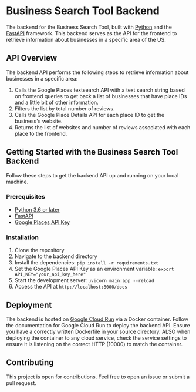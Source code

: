 # Business Search Tool Backend

The backend for the Business Search Tool, built with [Python](https://www.python.org/) and the [FastAPI](https://fastapi.tiangolo.com/) framework. This backend serves as the API for the frontend to retrieve information about businesses in a specific area of the US.

## API Overview

The backend API performs the following steps to retrieve information about businesses in a specific area:

1. Calls the Google Places textsearch API with a text search string based on frontend queries to get back a list of businesses that have place IDs and a little bit of other information.
2. Filters the list by total number of reviews.
3. Calls the Google Place Details API for each place ID to get the business's website.
4. Returns the list of websites and number of reviews associated with each place to the frontend.

## Getting Started with the Business Search Tool Backend

Follow these steps to get the backend API up and running on your local machine.

### Prerequisites

- [Python 3.6 or later](https://www.python.org/downloads/)
- [FastAPI](https://fastapi.tiangolo.com/)
- [Google Places API Key](https://developers.google.com/maps/gmp-get-started#create-project)

### Installation

1. Clone the repository
2. Navigate to the backend directory
3. Install the dependencies: `pip install -r requirements.txt`
4. Set the Google Places API Key as an environment variable: `export API_KEY="your_api_key_here"`
5. Start the development server: `uvicorn main:app --reload`
6. Access the API at `http://localhost:8000/docs`

## Deployment

The backend is hosted on [Google Cloud Run](https://cloud.google.com/run) via a Docker container. Follow the documentation for Google Cloud Run to deploy the backend API. Ensure you have a correctly written Dockerfile in your source directory. ALSO when deploying the container to any cloud service, check the service settings to ensure it is listening on the correct HTTP (10000) to match the container.

## Contributing

This project is open for contributions. Feel free to open an issue or submit a pull request.

